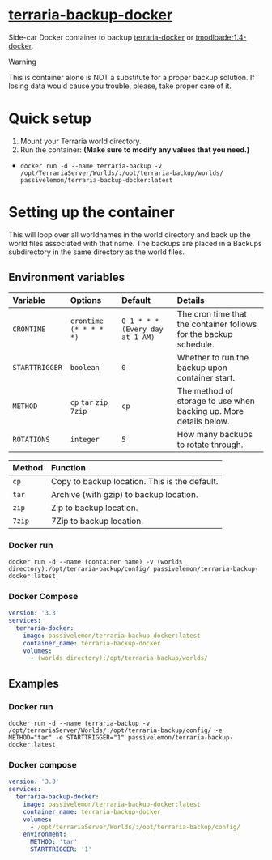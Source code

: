 # [terraria-backup-docker](https://github.com/PassiveLemon/terraria-backup-docker) </br>

Side-car Docker container to backup [terraria-docker](https://github.com/PassiveLemon/terraria-docker) or [tmodloader1.4-docker](https://github.com/PassiveLemon/tmodloader1.4-docker).

> [!WARNING]
> This is container alone is NOT a substitute for a proper backup solution. If losing data would cause you trouble, please, take proper care of it.

# Quick setup
1. Mount your Terraria world directory.
2. Run the container: <b>(Make sure to modify any values that you need.)</b>
  - `docker run -d --name terraria-backup -v /opt/TerrariaServer/Worlds/:/opt/terraria-backup/worlds/ passivelemon/terraria-backup-docker:latest`

# Setting up the container
This will loop over all worldnames in the world directory and back up the world files associated with that name. The backups are placed in a Backups subdirectory in the same directory as the world files.

## Environment variables
| Variable | Options | Default | Details |
|:-|:-|:-|:-|
`CRONTIME` | `crontime (* * * * *)` | `0 1 * * * (Every day at 1 AM)` | The cron time that the container follows for the backup schedule.
`STARTTRIGGER` | `boolean` | `0` | Whether to run the backup upon container start.
`METHOD` | `cp` `tar` `zip` `7zip` | `cp` | The method of storage to use when backing up. More details below.
`ROTATIONS` | `integer` | `5` | How many backups to rotate through.

| Method | Function |
|:-|:-|
`cp` | Copy to backup location. This is the default.
`tar` | Archive (with gzip) to backup location.
`zip` | Zip to backup location.
`7zip` | 7Zip to backup location.

### Docker run </br>
```
docker run -d --name (container name) -v (worlds directory):/opt/terraria-backup/config/ passivelemon/terraria-backup-docker:latest
```

### Docker Compose
```yml
version: '3.3'
services:
  terraria-docker:
    image: passivelemon/terraria-backup-docker:latest
    container_name: terraria-backup-docker
    volumes:
      - (worlds directory):/opt/terraria-backup/worlds/
```

## Examples </br>
### Docker run
```
docker run -d --name terraria-backup -v /opt/terrariaServer/Worlds/:/opt/terraria-backup/config/ -e METHOD="tar" -e STARTTRIGGER="1" passivelemon/terraria-backup-docker:latest
```

### Docker compose
```yml
version: '3.3'
services:
  terraria-backup-docker:
    image: passivelemon/terraria-backup-docker:latest
    container_name: terraria-backup-docker
    volumes:
      - /opt/terrariaServer/Worlds/:/opt/terraria-backup/config/
    environment:
      METHOD: 'tar'
      STARTTRIGGER: '1'
```
